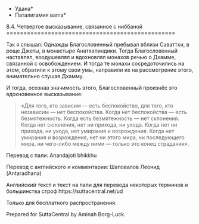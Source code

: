* Удана*
* Паталигамия вагга*

8\.4\. Четвертое высказывание, связанное с ниббаной
\=\=\=\=\=\=\=\=\=\=\=\=\=\=\=\=\=\=\=\=\=\=\=\=\=\=\=\=\=\=\=\=\=\=\=\=\=\=\=\=\=\=\=\=\=\=\=\=\=

Так я слышал: Однажды Благословенный пребывал вблизи Саваттхи, в роще Джеты, в монастыре Анатхапиндики\. Тогда Благословенный наставлял, воодушевлял и вдохновлял монахов речью о Дхамме, связанной с освобождением\. И тогда те монахи сосредоточились на этом, обратили к этому свои умы, направили их на рассмотрение этого, внимательно слушая Дхамму\.

И тогда, осознав значимость этого, Благословенный произнёс это вдохновенное высказывание:

> «Для того, кто зависим — есть беспокойство, для того, кто независим — нет беспокойства\. Когда нет беспокойства — есть безмятежность\. Когда есть безмятежность — нет склонения\. Когда нет склонения, нет ни прихода, ни ухода\. Когда нет ни прихода, ни ухода, нет умирания и возрождения\. Когда нет умирания и возрождения, нет ни этого мира, ни последующего мира, ни чего\-либо между ними — только это конец страдания»\.

Перевод с пали: Anandajoti bhikkhu

Перевод с английского и комментарии: Шаповалов Леонид \(Antaradhana\)

Английский текст и текст на пали для перевода некоторых терминов и большинства строф https://suttacentral\.net/ud

  

Только для бесплатного распространения\.

  

Prepared for SuttaCentral by Aminah Borg\-Luck\.